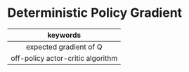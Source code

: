 # Deterministic Policy Gradient

| keywords |
|:--------:|
| expected gradient of Q |
| off-policy actor-critic algorithm |
